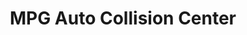 ---
title: "MPG Auto Collision Center"
url: /phoenix/mpg-auto-collision-center/
shop: car repair
---
